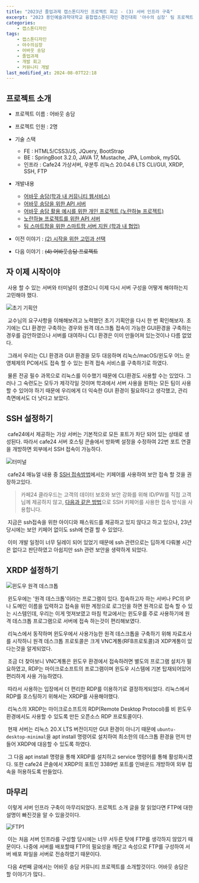 ```yaml
---
title: "2023년 졸업과제 캡스톤디자인 프로젝트 회고 - (3) 서버 인프라 구축"
excerpt: "2023 용인예술과학대학교 융합캡스톤디자인 경진대회 '야수의 심장' 팀 프로젝트 회고"
categories:
    - 캡스톤디자인
tags:
    - 캡스톤디자인
    - 야수의심장
    - 어바웃 송담
    - 졸업과제
    - 개발 회고
    - 커뮤니티 개발
last_modified_at: 2024-08-07T22:18
---
```


## 프로젝트 소개

* 프로젝트 이름 : 어바웃 송담
* 프로젝트 인원 : 2명
* 기술 스택
    * FE : HTML5/CSS3/JS, JQuery, BootStrap
    * BE : SpringBoot 3.2.0, JAVA 17, Mustache, JPA, Lombok, mySQL
    * 인프라 : Cafe24 가상서버, 우분투 리눅스 20.04.6 LTS CLI/GUI, XRDP, SSH, FTP
* 개발내용
    * [어바웃 송담(학과 내 커뮤니티 웹서비스)](https://github.com/godokan/ccsYasu)
    * [어바웃 송담을 위한 API 서버](https://github.com/godokan/ccsApi)
    * [어바웃 송담 활용 예시를 위한 개인 프로젝트 (노란하늘 프로젝트)](https://github.com/godokan/YellowSky)
    * [노란하늘 프로젝트를 위한 API 서버](https://github.com/godokan/YellowSkyAPI)
    * [팀 스마트팜을 위한 스마트팜 서버 지원 (학과 내 협업)](https://github.com/godokan/SmartFarm)

* 이전 이야기 : [(2) 시작을 위한 고민과 선택](https://godokan.github.io/캡스톤디자인/야수의심장-회고-2/)
* 다음 이야기 : ~~(4) 어바웃송담 프로젝트~~

## 자 이제 시작이야

&nbsp;사용 할 수 있는 서버와 터미널이 생겼으니 이제 다시 서버 구성을 어떻게 해야하는지 고민해야 했다.

![초기 기획안](https://github.com/user-attachments/assets/580f21f7-7349-4ec2-b666-7a0af69e2c11)

&nbsp;교수님의 요구사항을 이해해보려고 노력했던 초기 기획안을 다시 한 번 확인해보자. 초기에는 CLI 환경만 구축하는 경우와 원격 데스크톱 접속이 가능한 GUI환경을 구축하는 경우를 감안하였으나 서버를 대여하니 CLI 환경은 이미 만들어져 있는것이나 다름 없었다.

&nbsp;그래서 우리는 CLI 환경과 GUI 환경을 모두 대응하며 리눅스/macOS/윈도우 어느 운영체제의 PC에서도 접속 할 수 있는 원격 접속 서비스를 구축하기로 하였다.

&nbsp;물론 전공 필수 과목으로 리눅스를 이수했기 때문에 CLI환경도 사용할 수는 있었다. 그러나 그 숙련도는 모두가 제각각일 것이며 학과에서 서버 사용을 원하는 모든 팀이 사용 할 수 있어야 하기 때문에 우리에게 더 익숙한 GUI 환경이 필요하다고 생각했고, 관리 측면에서도 더 낫다고 보았다.

## SSH 설정하기

&nbsp;cafe24에서 제공하는 가상 서버는 기본적으로 모든 포트가 차단 되어 있는 상태로 생성된다. 따라서 cafe24 서버 호스팅 콘솔에서 방화벽 설정을 수정하여 22번 포트 연결을 개방하면 외부에서 SSH 접속이 가능하다.

![터미널](https://github.com/user-attachments/assets/ab318702-8497-40a0-8bfc-9346d1ecc650)

&nbsp;cafe24 매뉴얼 내용 중 [SSH 접속방법](https://docs.cafe24cloud.com/home/server/server/connect/keypair)에서는 키페어를 사용하여 보안 접속 할 것을 권장하고있다.

>카페24 클라우드는 고객의 데이터 보호와 보안 강화를 위해 ID/PW를 직접 고객님께 제공하지 않고, [다음과 같은 방법](https://docs.cafe24cloud.com/home/server/server/connect/keypair#id-2-1)으로 SSH 키페어를 사용한 접속 방식을 사용합니다.

&nbsp;지금은 ssh접속을 위한 아이디와 패스워드를 제공하고 있지 않다고 하고 있으나, 23년 당시에는 보안 키페어 없이도 ssh에 연결 할 수 있었다.

&nbsp;이미 개발 일정이 너무 딜레이 되어 있었기 때문에 ssh 관련으로는 딥하게 다뤄볼 시간은 없다고 판단하였고 아쉽지만 ssh 관련 보안을 생략하게 되었다.

## XRDP 설정하기

![윈도우 원격 데스크톱](https://github.com/user-attachments/assets/dec26bb1-6471-4222-b70d-67e27cda817e)

&nbsp;윈도우에는 '원격 데스크톱'이라는 프로그램이 있다. 접속하고자 하는 서버나 PC의 IP나 도메인 이름을 입력하고 접속을 위한 계정으로 로그인을 하면 원격으로 접속 할 수 있는 시스템인데, 우리는 이게 멋져보였고 마침 학교에서는 윈도우를 주로 사용하기에 원격 데스크톱 프로그램으로 서버에 접속 하는것이 편리해보였다.

&nbsp;리눅스에서 동작하며 윈도우에서 사용가능한 원격 데스크톱을 구축하기 위해 자료조사를 시작하니 원격 데스크톱 프로토콜은 크게 VNC계통(RFB프로토콜)과 XDP계통이 있다는것을 알게되었다.

&nbsp;조금 더 찾아보니 VNC계통은 윈도우 환경에서 접속하려면 별도의 프로그램 설치가 필요하였고, RDP는 마이크로소프트의 프로그램이며 윈도우 시스템에 기본 탑재되어있어 편리하게 사용 가능하였다.

&nbsp;따라서 사용하는 입장에서 더 편리한 RDP를 이용하기로 결정하게되었다. 리눅스에서 RDP를 호스팅하기 위해서는 XRDP를 사용해야했다.

&nbsp;리눅스의 XRDP는 마이크로소프트의 RDP(Remote Desktop Protocol)를 비 윈도우 환경에서도 사용할 수 있도록 만든 오픈소스 RDP 프로토콜이다.

&nbsp;현재 서버는 리눅스 20.X LTS 버전이지만 GUI 환경이 아니기 때문에 `ubuntu-desktop-minimal`을 apt install 명령어로 설치하여 최소한의 데스크톱 환경을 먼저 만들어 XRDP에 대응할 수 있도록 하였다.

&nbsp;그 다음 apt install 명령을 통해 XRDP를 설치하고 service 명령어를 통해 활성화시켰다. 또한 cafe24 콘솔에서 XRDP의 포트인 3389번 포트를 인바운드 개방하여 외부 접속을 허용하도록 만들었다.

## 마무리

&nbsp;이렇게 서버 인프라 구축이 마무리되었다. 프로젝트 소개 글을 잘 읽었다면 FTP에 대한 설명이 빠진것을 알 수 있을것이다.

![FTP1](https://github.com/user-attachments/assets/98764d6a-3213-435f-b597-419d88e42296)

&nbsp;이는 처음 서버 인프라를 구성할 당시에는 너무 서두른 탓에 FTP를 생각하지 않았기 때문이다. 나중에 서버를 배포할때 FTP의 필요성을 깨닫고 속성으로 FTP를 구성하여 서버 배포 파일을 서버로 전송하였기 때문이다.

&nbsp;다음 4번째 글에서는 어바웃 송담 커뮤니티 프로젝트를 소개할것이다. 어바웃 송담은 할 이야기가 많다..